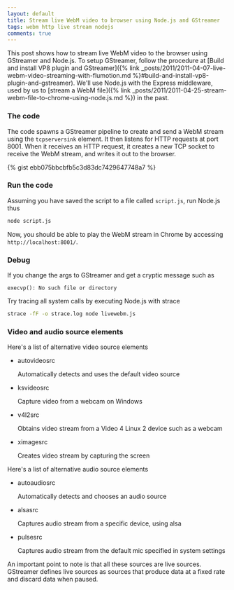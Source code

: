 ```yaml
---
layout: default
title: Stream live WebM video to browser using Node.js and GStreamer
tags: webm http live stream nodejs
comments: true
---
```


This post shows how to stream live WebM video to the browser using GStreamer and Node.js. To setup GStreamer, follow the procedure at [Build and install VP8 plugin and GStreamer]({% link _posts/2011/2011-04-07-live-webm-video-streaming-with-flumotion.md %}#build-and-install-vp8-plugin-and-gstreamer). We'll use Node.js with the Express middleware, used by us to [stream a WebM file]({% link _posts/2011/2011-04-25-stream-webm-file-to-chrome-using-node.js.md %}) in the past.

### The code

The code spawns a GStreamer pipeline to create and send a WebM stream using the `tcpserversink` element. It then listens for HTTP requests at port 8001. When it receives an HTTP request, it creates a new TCP socket to receive the WebM stream, and writes it out to the browser.

{% gist ebb075bbcbfb5c3d83dc7429647748a7 %}

### Run the code

Assuming you have saved the script to a file called `script.js`, run Node.js thus

```bash
node script.js
```

Now, you should be able to play the WebM stream in Chrome by accessing `http://localhost:8001/`.

### Debug

If you change the args to GStreamer and get a cryptic message such as

```text
execvp(): No such file or directory
```

Try tracing all system calls by executing Node.js with strace

```bash
strace -fF -o strace.log node livewebm.js
```

### Video and audio source elements

Here's a list of alternative video source elements

* autovideosrc

    Automatically detects and uses the default video source

* ksvideosrc

    Capture video from a webcam on Windows

* v4l2src

    Obtains video stream from a Video 4 Linux 2 device such as a webcam

* ximagesrc

    Creates video stream by capturing the screen

Here's a list of alternative audio source elements

* autoaudiosrc

    Automatically detects and chooses an audio source

* alsasrc

    Captures audio stream from a specific device, using alsa

* pulsesrc

    Captures audio stream from the default mic specified in system settings

An important point to note is that all these sources are live sources. GStreamer defines live sources as sources that produce data at a fixed rate and discard data when paused.
